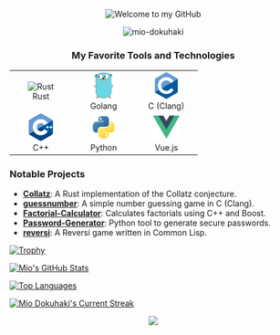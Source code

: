 <p align="center">
  <img src="https://readme-typing-svg.demolab.com/?lines=Hi+Welcome+to+my+GitHub!;Mio+Dokuhaki+-+Tech+Enthusiast!;Check+out+my+Repositories!;Hope+you+enjoy!&font=Fira%20Code&center=true&width=400&height=65&duration=4000&pause=1000" alt="Welcome to my GitHub">
</p>

<p align="center"> <img src="https://komarev.com/ghpvc/?username=mio-dokuhaki&label=Profile%20views&color=0e75b6&style=flat" alt="mio-dokuhaki" /> </p>

<h3 align="center" font-size='25px'>My Favorite Tools and Technologies</h3>

<table align="center">
  <tr>
    <td align="center" width="96">
        <img src="https://commons.wikimedia.org/wiki/Special:FilePath/Rust_programming_language_black_logo.svg" width="48" height="48" alt="Rust" />
      <br>Rust
    </td>
    <td align="center" width="96">
        <img src="https://raw.githubusercontent.com/devicons/devicon/master/icons/go/go-original.svg" width="48" height="48" alt="Golang" />
      <br>Golang
    </td>    
    <td align="center" width="96">
        <img src="https://raw.githubusercontent.com/devicons/devicon/master/icons/c/c-original.svg" width="48" height="48" alt="C" />
      <br>C (Clang)
    </td>
  </tr>
  <tr>
    <td align="center" width="96">
        <img src="https://raw.githubusercontent.com/devicons/devicon/master/icons/cplusplus/cplusplus-original.svg" width="48" height="48" alt="C++" />
      <br>C++
    </td>
    <td align="center" width="96">
        <img src="https://raw.githubusercontent.com/devicons/devicon/master/icons/python/python-original.svg" width="48" height="48" alt="Python" />
      <br>Python
    </td>
    <td align="center" width="96">
        <img src="https://raw.githubusercontent.com/devicons/devicon/master/icons/vuejs/vuejs-original.svg" width="48" height="48" alt="Vue.js" />
      <br>Vue.js
    </td>
  </tr>
</table>

### Notable Projects

- **[Collatz](https://github.com/mio-dokuhaki/Collatz)**: A Rust implementation of the Collatz conjecture.
- **[guessnumber](https://github.com/mio-dokuhaki/guessnumber)**: A simple number guessing game in C (Clang).
- **[Factorial-Calculator](https://github.com/mio-dokuhaki/Factorial-Calculator)**: Calculates factorials using C++ and Boost.
- **[Password-Generator](https://github.com/mio-dokuhaki/Password-Generator)**: Python tool to generate secure passwords.
- **[reversi](https://github.com/mio-dokuhaki/reversi)**: A Reversi game written in Common Lisp.

[![Trophy](https://github-profile-trophy.vercel.app/?username=mio-dokuhaki&theme=darkhub)](https://github.com/ryo-ma/github-profile-trophy)

[![Mio's GitHub Stats](https://bad-apple-github-readme.vercel.app/api?username=mio-dokuhaki&show_icons=true&count_private=true&line_height=20&icon_color=00b3ff&theme=blue-green&title_color=00b3ff)](#)

[![Top Languages](https://github-readme-mwendwa.vercel.app/api/top-langs/?username=mio-dokuhaki&layout=compact&count_private=true&theme=blue-green&title_color=00b3ff)](#)

[![Mio Dokuhaki's Current Streak](https://streak-stats.demolab.com/?user=mio-dokuhaki&count_private=true&theme=blue-green&title_color=00b3ff)](#)

<p align="center">
     <img src="https://capsule-render.vercel.app/api?type=waving&color=gradient&height=100&section=footer"/>
</p>
